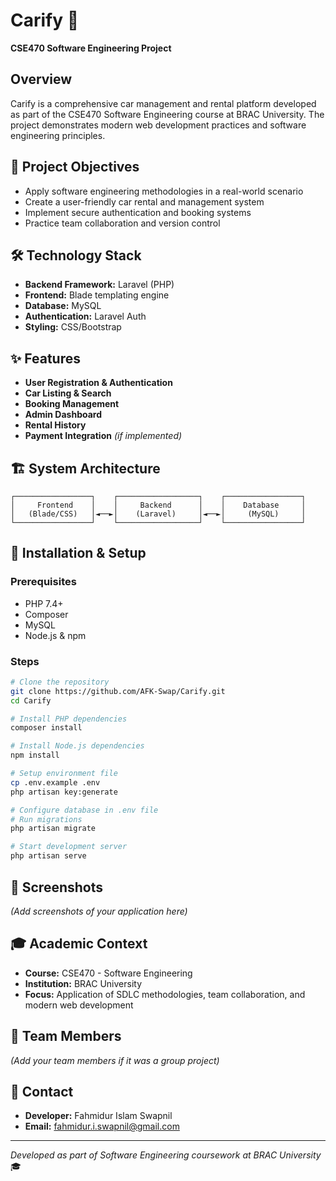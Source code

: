# Carify 🚗
**CSE470 Software Engineering Project**

## Overview
Carify is a comprehensive car management and rental platform developed as part of the CSE470 Software Engineering course at BRAC University. The project demonstrates modern web development practices and software engineering principles.

## 🎯 Project Objectives
- Apply software engineering methodologies in a real-world scenario
- Create a user-friendly car rental and management system
- Implement secure authentication and booking systems
- Practice team collaboration and version control

## 🛠️ Technology Stack
- **Backend Framework:** Laravel (PHP)
- **Frontend:** Blade templating engine
- **Database:** MySQL
- **Authentication:** Laravel Auth
- **Styling:** CSS/Bootstrap

## ✨ Features
- **User Registration & Authentication**
- **Car Listing & Search**
- **Booking Management**
- **Admin Dashboard**
- **Rental History**
- **Payment Integration** *(if implemented)*

## 🏗️ System Architecture
```
┌─────────────────┐    ┌──────────────────┐    ┌─────────────────┐
│     Frontend    │    │     Backend      │    │    Database     │
│   (Blade/CSS)   │◄──►│    (Laravel)     │◄──►│     (MySQL)     │
└─────────────────┘    └──────────────────┘    └─────────────────┘
```

## 🚀 Installation & Setup

### Prerequisites
- PHP 7.4+
- Composer
- MySQL
- Node.js & npm

### Steps
```bash
# Clone the repository
git clone https://github.com/AFK-Swap/Carify.git
cd Carify

# Install PHP dependencies
composer install

# Install Node.js dependencies
npm install

# Setup environment file
cp .env.example .env
php artisan key:generate

# Configure database in .env file
# Run migrations
php artisan migrate

# Start development server
php artisan serve
```

## 📱 Screenshots
*(Add screenshots of your application here)*

## 🎓 Academic Context
- **Course:** CSE470 - Software Engineering
- **Institution:** BRAC University
- **Focus:** Application of SDLC methodologies, team collaboration, and modern web development

## 👥 Team Members
*(Add your team members if it was a group project)*

## 📧 Contact
- **Developer:** Fahmidur Islam Swapnil
- **Email:** fahmidur.i.swapnil@gmail.com

---
*Developed as part of Software Engineering coursework at BRAC University* 🎓

